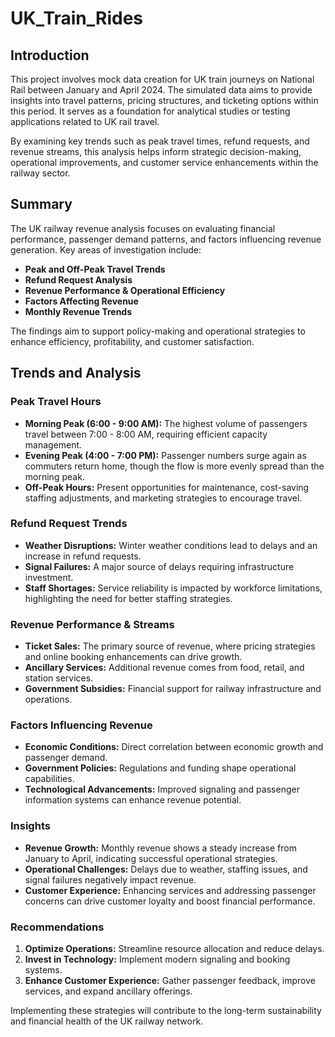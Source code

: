 # UK_Train_Rides
## Introduction
This project involves mock data creation for UK train journeys on National Rail between January and April 2024. The simulated data aims to provide insights into travel patterns, pricing structures, and ticketing options within this period. It serves as a foundation for analytical studies or testing applications related to UK rail travel.

By examining key trends such as peak travel times, refund requests, and revenue streams, this analysis helps inform strategic decision-making, operational improvements, and customer service enhancements within the railway sector.

## Summary
The UK railway revenue analysis focuses on evaluating financial performance, passenger demand patterns, and factors influencing revenue generation. Key areas of investigation include:
- **Peak and Off-Peak Travel Trends**
- **Refund Request Analysis**
- **Revenue Performance & Operational Efficiency**
- **Factors Affecting Revenue**
- **Monthly Revenue Trends**

The findings aim to support policy-making and operational strategies to enhance efficiency, profitability, and customer satisfaction.


## Trends and Analysis
### **Peak Travel Hours**
- **Morning Peak (6:00 - 9:00 AM):** The highest volume of passengers travel between 7:00 - 8:00 AM, requiring efficient capacity management.
- **Evening Peak (4:00 - 7:00 PM):** Passenger numbers surge again as commuters return home, though the flow is more evenly spread than the morning peak.
- **Off-Peak Hours:** Present opportunities for maintenance, cost-saving staffing adjustments, and marketing strategies to encourage travel.

### **Refund Request Trends**
- **Weather Disruptions:** Winter weather conditions lead to delays and an increase in refund requests.
- **Signal Failures:** A major source of delays requiring infrastructure investment.
- **Staff Shortages:** Service reliability is impacted by workforce limitations, highlighting the need for better staffing strategies.

### **Revenue Performance & Streams**
- **Ticket Sales:** The primary source of revenue, where pricing strategies and online booking enhancements can drive growth.
- **Ancillary Services:** Additional revenue comes from food, retail, and station services.
- **Government Subsidies:** Financial support for railway infrastructure and operations.

### **Factors Influencing Revenue**
- **Economic Conditions:** Direct correlation between economic growth and passenger demand.
- **Government Policies:** Regulations and funding shape operational capabilities.
- **Technological Advancements:** Improved signaling and passenger information systems can enhance revenue potential.


### **Insights**
- **Revenue Growth:** Monthly revenue shows a steady increase from January to April, indicating successful operational strategies.
- **Operational Challenges:** Delays due to weather, staffing issues, and signal failures negatively impact revenue.
- **Customer Experience:** Enhancing services and addressing passenger concerns can drive customer loyalty and boost financial performance.

### **Recommendations**
1. **Optimize Operations:** Streamline resource allocation and reduce delays.
2. **Invest in Technology:** Implement modern signaling and booking systems.
3. **Enhance Customer Experience:** Gather passenger feedback, improve services, and expand ancillary offerings.

Implementing these strategies will contribute to the long-term sustainability and financial health of the UK railway network.

